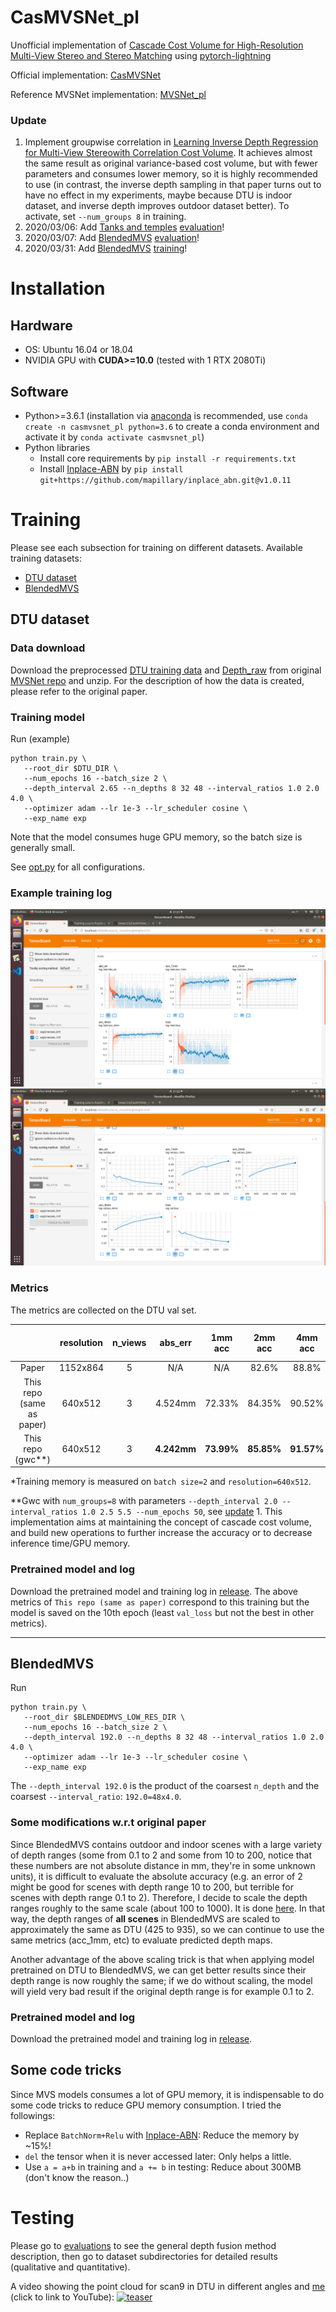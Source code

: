 # CasMVSNet_pl
Unofficial implementation of [Cascade Cost Volume for High-Resolution Multi-View Stereo and Stereo Matching](https://arxiv.org/pdf/1912.06378.pdf) using [pytorch-lightning](https://github.com/PyTorchLightning/pytorch-lightning)

Official implementation: [CasMVSNet](https://github.com/alibaba/cascade-stereo/tree/master/CasMVSNet)

Reference MVSNet implementation: [MVSNet_pl](https://github.com/kwea123/MVSNet_pl)

### Update

1.  Implement groupwise correlation in [Learning Inverse Depth Regression for Multi-View Stereowith Correlation Cost Volume](https://arxiv.org/abs/1912.11746). It achieves almost the same result as original variance-based cost volume, but with fewer parameters and consumes lower memory, so it is highly recommended to use (in contrast, the inverse depth sampling in that paper turns out to have no effect in my experiments, maybe because DTU is indoor dataset, and inverse depth improves outdoor dataset better). To activate, set `--num_groups 8` in training.
2.  2020/03/06: Add [Tanks and temples](https://www.tanksandtemples.org/) [evaluation](evaluations/tanks)!
3.  2020/03/07: Add [BlendedMVS](https://github.com/YoYo000/BlendedMVS) [evaluation](evaluations/blendedmvs)!
4.  2020/03/31: Add [BlendedMVS](https://github.com/YoYo000/BlendedMVS) [training](#blendedmvs)!


# Installation

## Hardware

* OS: Ubuntu 16.04 or 18.04
* NVIDIA GPU with **CUDA>=10.0** (tested with 1 RTX 2080Ti)

## Software

* Python>=3.6.1 (installation via [anaconda](https://www.anaconda.com/distribution/) is recommended, use `conda create -n casmvsnet_pl python=3.6` to create a conda environment and activate it by `conda activate casmvsnet_pl`)
* Python libraries
    * Install core requirements by `pip install -r requirements.txt`
    * Install [Inplace-ABN](https://github.com/mapillary/inplace_abn) by `pip install git+https://github.com/mapillary/inplace_abn.git@v1.0.11`

# Training

Please see each subsection for training on different datasets.
Available training datasets:
*  [DTU dataset](#dtu-dataset)
*  [BlendedMVS](#blendedmvs)

## DTU dataset

### Data download

Download the preprocessed [DTU training data](https://drive.google.com/file/d/1eDjh-_bxKKnEuz5h-HXS7EDJn59clx6V/view) and [Depth_raw](https://virutalbuy-public.oss-cn-hangzhou.aliyuncs.com/share/cascade-stereo/CasMVSNet/dtu_data/dtu_train_hr/Depths_raw.zip) from original [MVSNet repo](https://github.com/YoYo000/MVSNet) and unzip. For the description of how the data is created, please refer to the original paper.

### Training model

Run (example)
```
python train.py \
   --root_dir $DTU_DIR \
   --num_epochs 16 --batch_size 2 \
   --depth_interval 2.65 --n_depths 8 32 48 --interval_ratios 1.0 2.0 4.0 \
   --optimizer adam --lr 1e-3 --lr_scheduler cosine \
   --exp_name exp
```

Note that the model consumes huge GPU memory, so the batch size is generally small.

See [opt.py](opt.py) for all configurations.

### Example training log
![log1](assets/log1.png)
![log2](assets/log2.png)

### Metrics
The metrics are collected on the DTU val set.

|           | resolution | n_views | abs_err | 1mm acc | 2mm acc    | 4mm acc    | GPU mem in GB <br> (train*/val) |
| :---:     |  :---:     | :---:   | :---:   |  :---:  | :---:      | :---:      | :---:   |
| Paper     |  1152x864  | 5       | N/A     | N/A     | 82.6%      | 88.8%      | 10.0 / 5.3 |
| This repo <br> (same as paper) |  640x512   | 3       | 4.524mm | 72.33%  | 84.35%     | 90.52%     | 8.5 / 2.1 |
| This repo <br> (gwc**) |  640x512  | 3       | **4.242mm**| **73.99%** | **85.85%** | **91.57%**    | **6.5 / 2.1** |

*Training memory is measured on `batch size=2` and `resolution=640x512`.

**Gwc with `num_groups=8` with parameters `--depth_interval 2.0 --interval_ratios 1.0 2.5 5.5 --num_epochs 50`, see [update](#update) 1. This implementation aims at maintaining the concept of cascade cost volume, and build new operations to further increase the accuracy or to decrease inference time/GPU memory.

### Pretrained model and log
Download the pretrained model and training log in [release](https://github.com/kwea123/CasMVSNet_pl/releases).
The above metrics of `This repo (same as paper)` correspond to this training but the model is saved on the 10th epoch (least `val_loss` but not the best in other metrics).

------------------------------------------------------------------------------------------------------------------------

## BlendedMVS

Run
```
python train.py \
   --root_dir $BLENDEDMVS_LOW_RES_DIR \
   --num_epochs 16 --batch_size 2 \
   --depth_interval 192.0 --n_depths 8 32 48 --interval_ratios 1.0 2.0 4.0 \
   --optimizer adam --lr 1e-3 --lr_scheduler cosine \
   --exp_name exp
```
The `--depth_interval 192.0` is the product of the coarsest `n_depth` and the coarsest `--interval_ratio`: `192.0=48x4.0`.

### Some modifications w.r.t original paper

Since BlendedMVS contains outdoor and indoor scenes with a large variety of depth ranges (some from 0.1 to 2 and some from 10 to 200, notice that these numbers are not absolute distance in mm, they're in some unknown units), it is difficult to evaluate the absolute accuracy (e.g. an error of 2 might be good for scenes with depth range 10 to 200, but terrible for scenes with depth range 0.1 to 2). Therefore, I decide to scale the depth ranges roughly to the same scale (about 100 to 1000). It is done [here](https://github.com/kwea123/CasMVSNet_pl/blob/cc483ce7e421329e163f965af809f62e5b0d5a35/datasets/blendedmvs.py#L98-L103). In that way, the depth ranges of **all scenes** in BlendedMVS are scaled to approximately the same as DTU (425 to 935), so we can continue to use the same metrics (acc_1mm, etc) to evaluate predicted depth maps.

Another advantage of the above scaling trick is that when applying model pretrained on DTU to BlendedMVS, we can get better results since their depth range is now roughly the same; if we do without scaling, the model will yield very bad result if the original depth range is for example 0.1 to 2.

### Pretrained model and log
Download the pretrained model and training log in [release](https://github.com/kwea123/CasMVSNet_pl/releases).

## Some code tricks

Since MVS models consumes a lot of GPU memory, it is indispensable to do some code tricks to reduce GPU memory consumption. I tried the followings:
*  Replace `BatchNorm+Relu` with [Inplace-ABN](https://github.com/mapillary/inplace_abn): Reduce the memory by ~15%!
*  `del` the tensor when it is never accessed later: Only helps a little.
*  Use `a = a+b` in training and `a += b` in testing: Reduce about 300MB (don't know the reason..)

# Testing

Please go to [evaluations](evaluations/) to see the general depth fusion method description, then go to dataset subdirectories for detailed results (qualitative and quantitative).

A video showing the point cloud for scan9 in DTU in different angles and [me](https://github.com/kwea123/VTuber_Unity) (click to link to YouTube):
[![teaser](assets/demo.gif)](https://youtu.be/wCjMoBR9Nh0)
